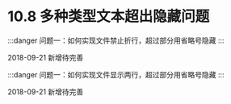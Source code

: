 # 10.8 多种类型文本超出隐藏问题

 :::danger 问题一：如何实现文件禁止折行，超过部分用省略号隐藏
:::

2018-09-21 新增待完善

:::danger 问题一：如何实现文件显示两行，超过部分用省略号隐藏
:::

2018-09-21 新增待完善